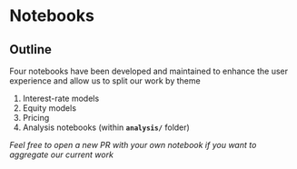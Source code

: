 # Notebooks


## Outline

Four notebooks have been developed and maintained to enhance the user experience and allow us to split our work by theme

1. Interest-rate models
2. Equity models
3. Pricing
4. Analysis notebooks (within **`analysis/`** folder)


*Feel free to open a new PR with your own notebook if you want to aggregate our current work*
